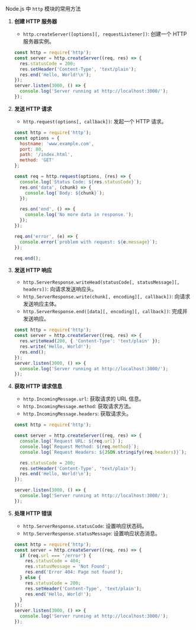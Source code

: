 Node.js 中 `http` 模块的常用方法

1. **创建 HTTP 服务器**
   - `http.createServer([options][, requestListener])`: 创建一个 HTTP 服务器实例。
   ```javascript
   const http = require('http');
   const server = http.createServer((req, res) => {
     res.statusCode = 200;
     res.setHeader('Content-Type', 'text/plain');
     res.end('Hello, World!\n');
   });
   server.listen(3000, () => {
     console.log('Server running at http://localhost:3000/');
   });
   ```

2. **发送 HTTP 请求**
   - `http.request(options[, callback])`: 发起一个 HTTP 请求。
   ```javascript
   const http = require('http');
   const options = {
     hostname: 'www.example.com',
     port: 80,
     path: '/index.html',
     method: 'GET'
   };

   const req = http.request(options, (res) => {
     console.log(`Status Code: ${res.statusCode}`);
     res.on('data', (chunk) => {
       console.log(`Body: ${chunk}`);
     });

     res.on('end', () => {
       console.log('No more data in response.');
     });
   });

   req.on('error', (e) => {
     console.error(`problem with request: ${e.message}`);
   });

   req.end();
   ```

3. **发送 HTTP 响应**
   - `http.ServerResponse.writeHead(statusCode[, statusMessage][, headers])`: 向请求发送响应头。
   - `http.ServerResponse.write(chunk[, encoding][, callback])`: 向请求发送响应主体。
   - `http.ServerResponse.end([data][, encoding][, callback])`: 完成并发送响应。
   ```javascript
   const http = require('http');
   const server = http.createServer((req, res) => {
     res.writeHead(200, { 'Content-Type': 'text/plain' });
     res.write('Hello, World!');
     res.end();
   });
   server.listen(3000, () => {
     console.log('Server running at http://localhost:3000/');
   });
   ```

4. **获取 HTTP 请求信息**
   - `http.IncomingMessage.url`: 获取请求的 URL 信息。
   - `http.IncomingMessage.method`: 获取请求方法。
   - `http.IncomingMessage.headers`: 获取请求头。
   ```javascript
   const http = require('http');

   const server = http.createServer((req, res) => {
     console.log(`Request URL: ${req.url}`);
     console.log(`Request Method: ${req.method}`);
     console.log(`Request Headers: ${JSON.stringify(req.headers)}`);

     res.statusCode = 200;
     res.setHeader('Content-Type', 'text/plain');
     res.end('Hello, World!\n');
   });

   server.listen(3000, () => {
     console.log('Server running at http://localhost:3000/');
   });
   ```

5. **处理 HTTP 错误**
   - `http.ServerResponse.statusCode`: 设置响应状态码。
   - `http.ServerResponse.statusMessage`: 设置响应状态消息。
   ```javascript
   const http = require('http');
   const server = http.createServer((req, res) => {
     if (req.url === '/error') {
       res.statusCode = 404;
       res.statusMessage = 'Not Found';
       res.end('Error 404: Page not found');
     } else {
       res.statusCode = 200;
       res.setHeader('Content-Type', 'text/plain');
       res.end('Hello, World!');
     }
   });
   server.listen(3000, () => {
     console.log('Server running at http://localhost:3000/');
   });
   ```
 

